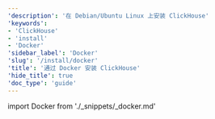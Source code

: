 ```yaml
---
'description': '在 Debian/Ubuntu Linux 上安装 ClickHouse'
'keywords':
- 'ClickHouse'
- 'install'
- 'Docker'
'sidebar_label': 'Docker'
'slug': '/install/docker'
'title': '通过 Docker 安装 ClickHouse'
'hide_title': true
'doc_type': 'guide'
---
```


import Docker from './_snippets/_docker.md'

<Docker/>

